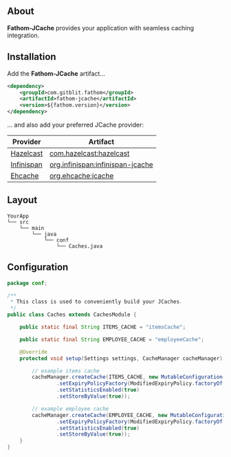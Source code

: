## About

**Fathom-JCache** provides your application with seamless caching integration.

## Installation

Add the **Fathom-JCache** artifact...

```XML
<dependency>
    <groupId>com.gitblit.fathom</groupId>
    <artifactId>fathom-jcache</artifactId>
    <version>${fathom.version}</version>
</dependency>
```

... and also add your preferred JCache provider:

| Provider      | Artifact                           |
|---------------|------------------------------------|
| [Hazelcast]   | [com.hazelcast:hazelcast]          |
| [Infinispan]  | [org.infinispan:infinispan-jcache] |
| [Ehcache]     | [org.ehcache:jcache]               |

## Layout

```
YourApp
└── src
    └── main
        └── java
            └── conf
                └── Caches.java
```

## Configuration

```java
package conf;

/**
 * This class is used to conveniently build your JCaches.
 */
public class Caches extends CachesModule {

    public static final String ITEMS_CACHE = "itemsCache";

    public static final String EMPLOYEE_CACHE = "employeeCache";

    @Override
    protected void setup(Settings settings, CacheManager cacheManager) {

        // example items cache
        cacheManager.createCache(ITEMS_CACHE, new MutableConfiguration()
                .setExpiryPolicyFactory(ModifiedExpiryPolicy.factoryOf(Duration.ONE_MINUTE))
                .setStatisticsEnabled(true)
                .setStoreByValue(true));

        // example employee cache
        cacheManager.createCache(EMPLOYEE_CACHE, new MutableConfiguration()
                .setExpiryPolicyFactory(ModifiedExpiryPolicy.factoryOf(Duration.ONE_MINUTE))
                .setStatisticsEnabled(true)
                .setStoreByValue(true));
    }
}
```

[Hazelcast]: http://hazelcast.org
[Infinispan]: http://infinispan.org
[Ehcache]: http://ehcache.org

[com.hazelcast:hazelcast]: http://search.maven.org/#search|ga|1|g:"com.hazelcast"%20AND%20a:"hazelcast"
[org.infinispan:infinispan-jcache]: http://search.maven.org/#search|ga|1|g:"org.infinispan"%20AND%20a:"infinispan-jcache"
[org.ehcache:jcache]: http://search.maven.org/#search|ga|1|g:"org.ehcache"%20AND%20a:"jcache"
